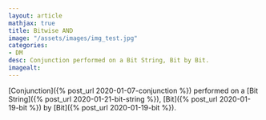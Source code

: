 ```yaml
---
layout: article
mathjax: true
title: Bitwise AND
image: "/assets/images/img_test.jpg"
categories:
- DM
desc: Conjunction performed on a Bit String, Bit by Bit. 
imagealt: 
---
```


[Conjunction]({% post_url 2020-01-07-conjunction %}) performed on a [Bit String]({% post_url 2020-01-21-bit-string %}), [Bit]({% post_url 2020-01-19-bit %}) by [Bit]({% post_url 2020-01-19-bit %}).